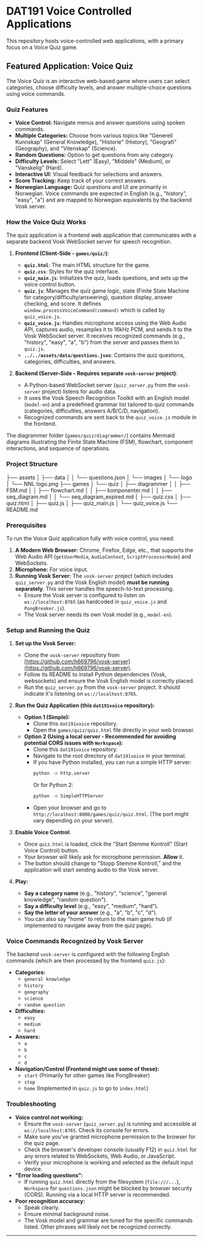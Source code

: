 # DAT191 Voice Controlled Applications

This repository hosts voice-controlled web applications, with a primary focus on a Voice Quiz game.

## Featured Application: Voice Quiz

The Voice Quiz is an interactive web-based game where users can select categories, choose difficulty levels, and answer multiple-choice questions using voice commands.

### Quiz Features

* **Voice Control:** Navigate menus and answer questions using spoken commands.
* **Multiple Categories:** Choose from various topics like "Generell Kunnskap" (General Knowledge), "Historie" (History), "Geografi" (Geography), and "Vitenskap" (Science).
* **Random Questions:** Option to get questions from any category.
* **Difficulty Levels:** Select "Lett" (Easy), "Middels" (Medium), or "Vanskelig" (Hard).
* **Interactive UI:** Visual feedback for selections and answers.
* **Score Tracking:** Keep track of your correct answers.
* **Norwegian Language:** Quiz questions and UI are primarily in Norwegian. Voice commands are expected in English (e.g., "history", "easy", "a") and are mapped to Norwegian equivalents by the backend Vosk server.

### How the Voice Quiz Works

The quiz application is a frontend web application that communicates with a separate backend Vosk WebSocket server for speech recognition.

1.  **Frontend (Client-Side - `games/quiz/`)**:
    * **`quiz.html`**: The main HTML structure for the game.
    * **`quiz.css`**: Styles for the quiz interface.
    * **`quiz_main.js`**: Initializes the quiz, loads questions, and sets up the voice control button.
    * **`quiz.js`**: Manages the quiz game logic, state (Finite State Machine for category/difficulty/answering), question display, answer checking, and score. It defines `window.processVoiceCommand(command)` which is called by `quiz_voice.js`.
    * **`quiz_voice.js`**: Handles microphone access using the Web Audio API, captures audio, resamples it to 16kHz PCM, and sends it to the Vosk WebSocket server. It receives recognized commands (e.g., "history", "easy", "a", "b") from the server and passes them to `quiz.js`.
    * **`../../assets/data/questions.json`**: Contains the quiz questions, categories, difficulties, and answers.

2.  **Backend (Server-Side - Requires separate `vosk-server` project)**:
    * A Python-based WebSocket server (`quiz_server.py` from the `vosk-server` project) listens for audio data.
    * It uses the Vosk Speech Recognition Toolkit with an English model (`model-en`) and a predefined grammar list tailored to quiz commands (categories, difficulties, answers A/B/C/D, navigation).
    * Recognized commands are sent back to the `quiz_voice.js` module in the frontend.

The diagrammer folder (`games/quiz/diagrammer/`) contains Mermaid diagrams illustrating the Finite State Machine (FSM), flowchart, component interactions, and sequence of operations.

### Project Structure 
├── assets
│   ├── data
│   │   └── questions.json 
│   └── images
│       └── logo
│           └── NNL logo.png
├── games
│   └── quiz
│       ├── diagrammer
│       │   ├── FSM.md 
│       │   ├── flowchart.md 
│       │   ├── komponenter.md 
│       │   ├── seq_diagram.md 
│       │   └── seq_diagram_expired.md 
│       ├── quiz.css 
│       ├── quiz.html 
│       ├── quiz.js 
│       ├── quiz_main.js 
│       └── quiz_voice.js 
└── README.md                      


### Prerequisites

To run the Voice Quiz application fully with voice control, you need:

1.  **A Modern Web Browser:** Chrome, Firefox, Edge, etc., that supports the Web Audio API (`getUserMedia`, `AudioContext`, `ScriptProcessorNode`) and WebSockets.
2.  **Microphone:** For voice input.
3.  **Running Vosk Server:** The `vosk-server` project (which includes `quiz_server.py` and the Vosk English model) **must be running separately**. This server handles the speech-to-text processing.
    * Ensure the Vosk server is configured to listen on `ws://localhost:8765` (as hardcoded in `quiz_voice.js` and `PongBreaker.js`).
    * The Vosk server needs its own Vosk model (e.g., `model-en`).

### Setup and Running the Quiz

1.  **Set up the Vosk Server:**
    * Clone the `vosk-server` repository from [https://github.com/h669796/vosk-server](https://github.com/h669796/vosk-server).
    * Follow its README to install Python dependencies (Vosk, websockets) and ensure the Vosk English model is correctly placed.
    * Run the `quiz_server.py` from the `vosk-server` project. It should indicate it's listening on `ws://localhost:8765`.

2.  **Run the Quiz Application (this `dat191voice` repository):**
    * **Option 1 (Simple):**
        * Clone this `dat191voice` repository.
        * Open the `games/quiz/quiz.html` file directly in your web browser.
    * **Option 2 (Using a local server - Recommended for avoiding potential CORS issues with `Workspace`):**
        * Clone this `dat191voice` repository.
        * Navigate to the root directory of `dat191voice` in your terminal.
        * If you have Python installed, you can run a simple HTTP server:
            ```bash
            python -m http.server
            ```
            Or for Python 2:
            ```bash
            python -m SimpleHTTPServer
            ```
        * Open your browser and go to `http://localhost:8000/games/quiz/quiz.html`. (The port might vary depending on your server).

3.  **Enable Voice Control:**
    * Once `quiz.html` is loaded, click the "Start Stemme Kontroll" (Start Voice Control) button.
    * Your browser will likely ask for microphone permission. **Allow** it.
    * The button should change to "Stopp Stemme Kontroll," and the application will start sending audio to the Vosk server.

4.  **Play:**
    * **Say a category name** (e.g., "history", "science", "general knowledge", "random question").
    * **Say a difficulty level** (e.g., "easy", "medium", "hard").
    * **Say the letter of your answer** (e.g., "a", "b", "c", "d").
    * You can also say "home" to return to the main game hub (if implemented to navigate away from the quiz page).

### Voice Commands Recognized by Vosk Server

The backend `vosk-server` is configured with the following English commands (which are then processed by the frontend `quiz.js`):

* **Categories:**
    * `general knowledge`
    * `history`
    * `geography`
    * `science`
    * `random question`
* **Difficulties:**
    * `easy`
    * `medium`
    * `hard`
* **Answers:**
    * `a`
    * `b`
    * `c`
    * `d`
* **Navigation/Control (Frontend might use some of these):**
    * `start` (Primarily for other games like PongBreaker)
    * `stop`
    * `home` (Implemented in `quiz.js` to go to `index.html`)

### Troubleshooting

* **Voice control not working:**
    * Ensure the `vosk-server` (`quiz_server.py`) is running and accessible at `ws://localhost:8765`. Check its console for errors.
    * Make sure you've granted microphone permission to the browser for the quiz page.
    * Check the browser's developer console (usually F12) in `quiz.html` for any errors related to WebSockets, Web Audio, or JavaScript.
    * Verify your microphone is working and selected as the default input device.
* **"Error loading questions":**
    * If running `quiz.html` directly from the filesystem (`file:///...`), `Workspace` for `questions.json` might be blocked by browser security (CORS). Running via a local HTTP server is recommended.
* **Poor recognition accuracy:**
    * Speak clearly.
    * Ensure minimal background noise.
    * The Vosk model and grammar are tuned for the specific commands listed. Other phrases will likely not be recognized correctly.

---
